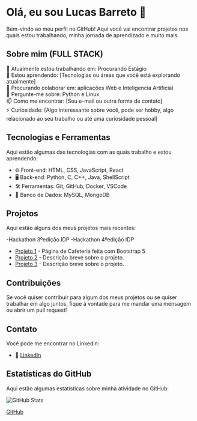 # Olá, eu sou Lucas Barreto 👋

Bem-vindo ao meu perfil no GitHub! Aqui você vai encontrar projetos nos quais estou trabalhando, minha jornada de aprendizado e muito mais.

## Sobre mim (FULL STACK)

🔭 Atualmente estou trabalhando em: Procurando Estágio  
🌱 Estou aprendendo: [Tecnologias ou áreas que você está explorando atualmente]  
👯 Procurando colaborar em: aplicações Web e Inteligencia Artificial  
💬 Pergunte-me sobre: Python e Linux  
📫 Como me encontrar: [Seu e-mail ou outra forma de contato]  
⚡ Curiosidade: [Algo interessante sobre você, pode ser hobby, algo relacionado ao seu trabalho ou até uma curiosidade pessoal]  

## Tecnologias e Ferramentas

Aqui estão algumas das tecnologias com as quais trabalho e estou aprendendo:

- 🌐 Front-end: HTML, CSS, JavaScript, React
- 🖥️ Back-end: Python, C, C++, Java, ShellScript
- 🛠️ Ferramentas: Git, GitHub, Docker, VSCode
- 💾 Banco de Dados: MySQL, MongoDB

## Projetos

Aqui estão alguns dos meus projetos mais recentes:

-Hackathon 3ºedição IDP
-Hackathon 4ºedição IDP

- [Projeto 1](https://github.com/LucasB712/Cafeteria_Selenium/) - Página de Cafeteria feita com Bootstrap 5
- [Projeto 2](https://github.com/seunome/projeto2) - Descrição breve sobre o projeto.
- [Projeto 3](https://github.com/seunome/projeto3) - Descrição breve sobre o projeto.

## Contribuições

Se você quiser contribuir para algum dos meus projetos ou se quiser trabalhar em algo juntos, fique à vontade para me mandar uma mensagem ou abrir um pull request!

## Contato

Você pode me encontrar no Linkedin:

- 💼 [LinkedIn](https://linkedin.com/in/lucas-barreto-31017227b)


## Estatísticas do GitHub

Aqui estão algumas estatísticas sobre minha atividade no GitHub:

![GitHub Stats](https://github-readme-stats.vercel.app/api?username=LucasB712&show_icons=true&hide_title=true&hide=prs&count_private=true&theme=radical)

[GitHub](https://github.com/LucasB712)

